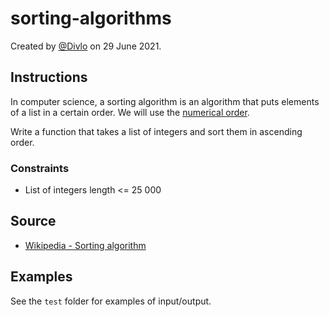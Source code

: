 # sorting-algorithms

Created by [@Divlo](https://github.com/Divlo) on 29 June 2021.

## Instructions

In computer science, a sorting algorithm is an algorithm that puts elements of a list in a certain order.
We will use the [numerical order](https://en.wikipedia.org/wiki/Numerical_order).

Write a function that takes a list of integers and sort them in ascending order.

### Constraints

- List of integers length <= 25 000

## Source

- [Wikipedia - Sorting algorithm](https://en.wikipedia.org/wiki/Sorting_algorithm)

## Examples

See the `test` folder for examples of input/output.
